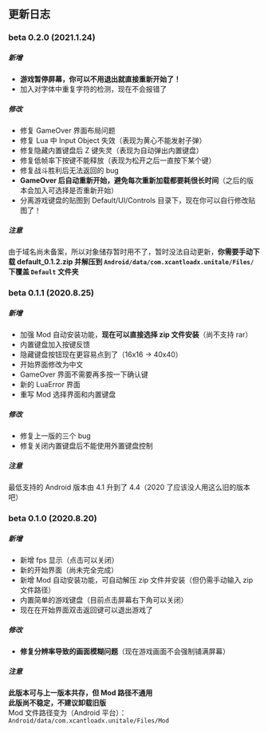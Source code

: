 ## 更新日志

### beta 0.2.0 (2021.1.24)
##### 新增
* **游戏暂停屏幕，你可以不用退出就直接重新开始了！**
* 加入对字体中重复字符的检测，现在不会报错了

##### 修改

* 修复 GameOver 界面布局问题
* 修复 Lua 中 Input Object 失效（表现为黄心不能发射子弹）
* 修复隐藏内置键盘后 Z 键失灵（表现为自动弹出内置键盘）
* 修复低帧率下按键不能释放（表现为松开之后一直按下某个键）
* 修复战斗胜利后无法返回的 bug
* **GameOver 后自动重新开始，避免每次重新加载都要耗很长时间**（之后的版本会加入可选择是否重新开始）
* 分离游戏键盘的贴图到 Default/UI/Controls 目录下，现在你可以自行修改贴图了！

##### 注意
由于域名尚未备案，所以对象储存暂时用不了，暂时没法自动更新，**你需要手动下载 default_0.1.2.zip 并解压到 `Android/data/com.xcantloadx.unitale/Files/` 下覆盖 `Default` 文件夹**

### beta 0.1.1 (2020.8.25)
##### 新增

* 加强 Mod 自动安装功能，**现在可以直接选择 zip 文件安装**（尚不支持 rar）
* 内置键盘加入按键反馈
* 隐藏键盘按钮现在更容易点到了（16x16 -> 40x40）
* 开始界面修改为中文
* GameOver 界面不需要再多按一下确认键
* 新的 LuaError 界面
* 重写 Mod 选择界面和内置键盘

##### 修改

* 修复上一版的三个 bug
* 修复关闭内置键盘后不能使用外置键盘控制

##### 注意
最低支持的 Android 版本由 4.1 升到了 4.4（2020 了应该没人用这么旧的版本吧）

### beta 0.1.0 (2020.8.20)
##### 新增

* 新增 fps 显示（点击可以关闭）  
* 新的开始界面（尚未完全完成）  
* 新增 Mod 自动安装功能，可自动解压 zip 文件并安装（但仍需手动输入 zip 文件路径）  
* 内置简单的游戏键盘（目前点击屏幕右下角可以关闭）    
* 现在在开始界面双击返回键可以退出游戏了  

##### 修改

* **修复分辨率导致的画面模糊问题**（现在游戏画面不会强制铺满屏幕）

##### 注意
**此版本可与上一版本共存，但 Mod 路径不通用  
此版尚不稳定，不建议卸载旧版**  
Mod 文件路径变为（Android 平台）：`Android/data/com.xcantloadx.unitale/Files/Mod`